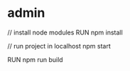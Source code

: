 # admin

// install node modules
RUN npm install

// run project in localhost
npm start

RUN npm run build
